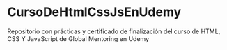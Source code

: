 # CursoDeHtmlCssJsEnUdemy
Repositorio con prácticas y certificado de finalización del curso de HTML, CSS Y JavaScript de Global Mentoring en Udemy
